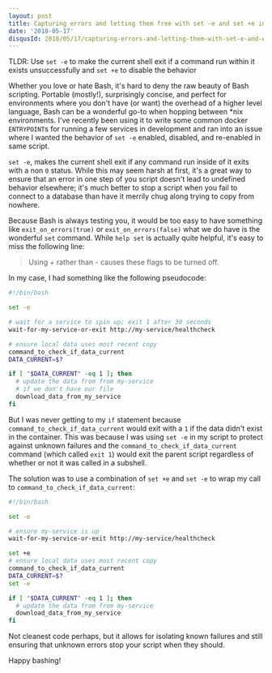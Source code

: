 ```yaml
---
layout: post
title: Capturing errors and letting them free with set -e and set +e in bash
date: '2018-05-17'
disqusId: 2018/05/17/capturing-errors-and-letting-them-with-set-e-and-e-in-bash
---
```


TLDR: Use `set -e` to make the current shell exit if a command run within it exists unsuccessfully and `set +e` to disable the behavior

Whether you love or hate Bash, it's hard to deny the raw beauty of Bash scripting. Portable (mostly!), surprisingly concise, and perfect for environments where you don't have (or want) the overhead of a higher level language, Bash can be a wonderful go-to when hopping between *nix environments. I've recently been using it to write some common docker `ENTRYPOINT`s for running a few services in development and ran into an issue where I wanted the behavior of `set -e` enabled, disabled, and re-enabled in same script.

`set -e`, makes the current shell exit if any command run inside of it exits with a non `0` status. While this may seem harsh at first, it's a great way to ensure that an error in one step of you script doesn't lead to undefined behavior elsewhere; it's much better to stop a script when you fail to connect to a database than have it merrily chug along trying to copy from nowhere.

Because Bash is always testing you, it would be too easy to have something like `exit_on_errors(true)` or `exit_on_errors(false)` what we do have is the wonderful `set` command. While `help set` is actually quite helpful, it's easy to miss the following line:

> Using + rather than - causes these flags to be turned off.


In my case, I had something like the following pseudocode:

```bash
#!/bin/bash

set -e

# wait for a service to spin up; exit 1 after 30 seconds
wait-for-my-service-or-exit http://my-service/healthcheck

# ensure local data uses most recent copy
command_to_check_if_data_current
DATA_CURRENT=$?

if [ "$DATA_CURRENT" -eq 1 ]; then
  # update the data from from my-service
  # if we don't have our file
  download_data_from_my_service
fi

```

But I was never getting to my `if` statement because `command_to_check_if_data_current` would exit with a `1` if the data didn't exist in the container. This was because I was using `set -e` in my script to protect against unknown failures and the `command_to_check_if_data_current` command  (which called `exit 1`) would exit the parent script regardless of whether or not it was called in a subshell.

The solution was to use a combination of `set +e` and `set -e`  to wrap my call to `command_to_check_if_data_current`:

```bash
#!/bin/bash

set -e

# ensure my-service is up
wait-for-my-service-or-exit http://my-service/healthcheck

set +e
# ensure local data uses most recent copy
command_to_check_if_data_current
DATA_CURRENT=$?
set -e

if [ "$DATA_CURRENT" -eq 1 ]; then
  # update the data from from my-service
  download_data_from_my_service
fi
```

Not cleanest code perhaps, but it allows for isolating known failures and still ensuring that unknown errors stop your script when they should.

Happy bashing!
